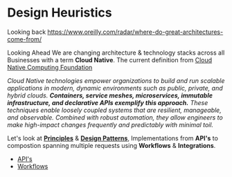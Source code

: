 # Design Heuristics

Looking back https://www.oreilly.com/radar/where-do-great-architectures-come-from/

Looking Ahead We are changing architecture & technology stacks across all Businesses with a term **Cloud Native**. The current definition from [Cloud Native Computing Foundation](https://www.cncf.io/)

*Cloud Native technologies empower organizations to build and run scalable applications in modern, dynamic environments such as public, private, and hybrid clouds. **Containers, service meshes, microservices, immutable infrastructure, and declarative APIs exemplify this approach.** These techniques enable loosely coupled systems that are resilient, manageable, and observable. Combined with robust automation, they allow engineers to make high-impact changes frequently and predictably with minimal toil.* 

Let's look at [**Principles**](http://www.poppendieck.com/) & [**Design Patterns**](Design%20Patterns.md), Implementations from **API's** to compostion spanning multiple requests using **Workflows** & **Integrations**.

* [API's](../System/API.md)  
* [Workflows](Workflows.md)





